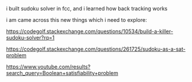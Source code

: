 i built sudoku solver in fcc,
and i learned how back tracking works

i am came across this new things which i need to explore:

https://codegolf.stackexchange.com/questions/10534/build-a-killer-sudoku-solver?rq=1

https://codegolf.stackexchange.com/questions/261725/sudoku-as-a-sat-problem

https://www.youtube.com/results?search_query=Boolean+satisfiability+problem



